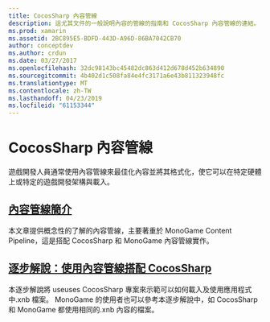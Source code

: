 ```yaml
---
title: CocosSharp 內容管線
description: 這尤其文件的一般說明內容的管線的指南和 CocosSharp 內容管線的連結。
ms.prod: xamarin
ms.assetid: 2BC895E5-BDFD-443D-A96D-86BA7042CB70
author: conceptdev
ms.author: crdun
ms.date: 03/27/2017
ms.openlocfilehash: 32dc98143bc45482dc863d412d678d452b634890
ms.sourcegitcommit: 4b402d1c508fa84e4fc3171a6e43b811323948fc
ms.translationtype: MT
ms.contentlocale: zh-TW
ms.lasthandoff: 04/23/2019
ms.locfileid: "61153344"
---
```

# <a name="cocossharp-content-pipeline"></a>CocosSharp 內容管線

遊戲開發人員通常使用內容管線來最佳化內容並將其格式化，使它可以在特定硬體上或特定的遊戲開發架構與載入。

##  <a name="introduction-to-content-pipelinesgraphics-gamescocossharpcontent-pipelineintroductionmd"></a>[內容管線簡介](~/graphics-games/cocossharp/content-pipeline/introduction.md)

本文章提供概念性的了解的內容管線，主要著重於 MonoGame Content Pipeline，這是搭配 CocosSharp 和 MonoGame 內容管線實作。

##  <a name="walkthrough--using-the-content-pipeline-with-cocossharpgraphics-gamescocossharpcontent-pipelinewalkthroughmd"></a>[逐步解說：使用內容管線搭配 CocosSharp](~/graphics-games/cocossharp/content-pipeline/walkthrough.md)

本逐步解說將 useuses CocosSharp 專案來示範可以如何載入及使用應用程式中.xnb 檔案。  MonoGame 的使用者也可以參考本逐步解說中，如 CocosSharp 和 MonoGame 都使用相同的.xnb 內容的檔案。  
